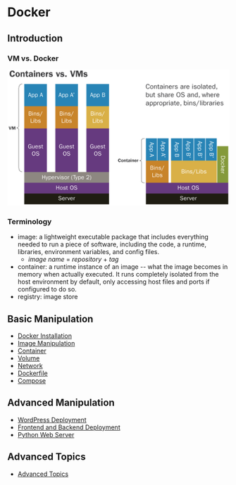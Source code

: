 # Docker
## Introduction
### VM vs. Docker
![VM vs. Docker](figures/container-vm.png)
 

### Terminology
- image: a lightweight executable package that includes everything needed to run a piece of software, including the code, a runtime, libraries, environment variables, and config files.
  - *image name* = *repository* + *tag*
- container: a runtime instance of an image -- what the image becomes in memory when actually executed. It runs completely isolated from the host environment by default, only accessing host files and ports if configured to do so.
- registry: image store


## Basic Manipulation
- [Docker Installation](installation/README.md)
- [Image Manipulation](image/README.md)
- [Container](container/README.md)
- [Volume](volume/README.md)
- [Network](network/README.md)
- [Dockerfile](dockerfile/README.md)
- [Compose](docker-compose/README.md)


## Advanced Manipulation 
- [WordPress Deployment](tp/wordpress/README.md)
- [Frontend and Backend Deployment](tp/frontbackend/README.md)
- [Python Web Server](tp/python-server/README.md)


## Advanced Topics
- [Advanced Topics](topics/README.md)

